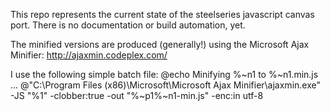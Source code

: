 This repo represents the current state of the steelseries javascript canvas port.
There is no documentation or build automation, yet.


The minified versions are produced (generally!) using the Microsoft Ajax Minifier:
http://ajaxmin.codeplex.com/

I use the following simple batch file:
@echo Minifying %~n1 to %~n1.min.js ...
@"C:\Program Files (x86)\Microsoft\Microsoft Ajax Minifier\ajaxmin.exe" -JS "%1" -clobber:true -out "%~p1%~n1-min.js" -enc:in utf-8
